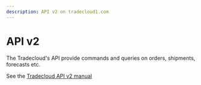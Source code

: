 ```yaml
---
description: API v2 on tradecloud1.com
---
```


# API v2

The Tradecloud's API provide commands and queries on orders, shipments, forecasts etc.

See the [Tradecloud API v2 manual](https://tradecloud.gitbook.io/api/) 

